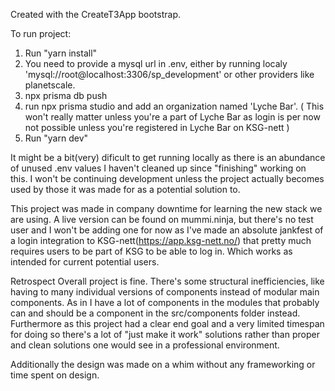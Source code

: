 Created with the CreateT3App bootstrap.

To run project:

1.  Run "yarn install"
2.  You need to provide a mysql url in .env, either by running localy 'mysql://root@localhost:3306/sp_development' or other providers like planetscale.
3.  npx prisma db push
4.  run npx prisma studio and add an organization named 'Lyche Bar'. ( This won't really matter unless you're a part of Lyche Bar as login is per now not possible unless you're registered in Lyche Bar on KSG-nett )
5.  Run "yarn dev"

It might be a bit(very) dificult to get running locally as there is an abundance of unused .env values I haven't cleaned up since "finishing" working on this. I won't be continuing development unless the project actually becomes used by those it was made for as a potential solution to. 

This project was made in company downtime for learning the new stack we are using. A live version can be found on mummi.ninja, but there's no test user and I won't be adding one for now as I've made an absolute jankfest of a login integration to KSG-nett(https://app.ksg-nett.no/) that pretty much requires users to be part of KSG to be able to log in. Which works as intended for current potential users.

Retrospect
Overall project is fine. There's some structural inefficiencies, like having to many individual versions of components instead of modular main components. As in I have a lot of components in the modules that probably can and should be a component in the src/components folder instead. Furthermore as this project had a clear end goal and a very limited timespan for doing so there's a lot of "just make it work" solutions rather than proper and clean solutions one would see in a professional environment.

Additionally the design was made on a whim without any frameworking or time spent on design. 

